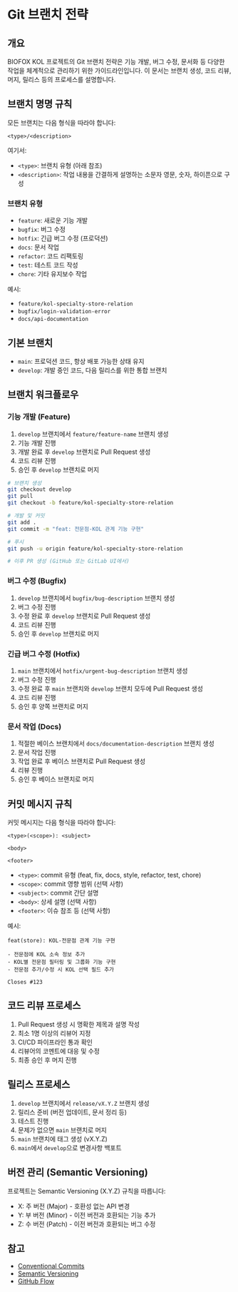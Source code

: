 # Git 브랜치 전략

## 개요

BIOFOX KOL 프로젝트의 Git 브랜치 전략은 기능 개발, 버그 수정, 문서화 등 다양한 작업을 체계적으로 관리하기 위한 가이드라인입니다. 이 문서는 브랜치 생성, 코드 리뷰, 머지, 릴리스 등의 프로세스를 설명합니다.

## 브랜치 명명 규칙

모든 브랜치는 다음 형식을 따라야 합니다:

```
<type>/<description>
```

여기서:
- `<type>`: 브랜치 유형 (아래 참조)
- `<description>`: 작업 내용을 간결하게 설명하는 소문자 영문, 숫자, 하이픈으로 구성

### 브랜치 유형

- `feature`: 새로운 기능 개발
- `bugfix`: 버그 수정
- `hotfix`: 긴급 버그 수정 (프로덕션)
- `docs`: 문서 작업
- `refactor`: 코드 리팩토링
- `test`: 테스트 코드 작성
- `chore`: 기타 유지보수 작업

예시:
- `feature/kol-specialty-store-relation`
- `bugfix/login-validation-error`
- `docs/api-documentation`

## 기본 브랜치

- `main`: 프로덕션 코드, 항상 배포 가능한 상태 유지
- `develop`: 개발 중인 코드, 다음 릴리스를 위한 통합 브랜치

## 브랜치 워크플로우

### 기능 개발 (Feature)

1. `develop` 브랜치에서 `feature/feature-name` 브랜치 생성
2. 기능 개발 진행
3. 개발 완료 후 `develop` 브랜치로 Pull Request 생성
4. 코드 리뷰 진행
5. 승인 후 `develop` 브랜치로 머지

```bash
# 브랜치 생성
git checkout develop
git pull
git checkout -b feature/kol-specialty-store-relation

# 개발 및 커밋
git add .
git commit -m "feat: 전문점-KOL 관계 기능 구현"

# 푸시
git push -u origin feature/kol-specialty-store-relation

# 이후 PR 생성 (GitHub 또는 GitLab UI에서)
```

### 버그 수정 (Bugfix)

1. `develop` 브랜치에서 `bugfix/bug-description` 브랜치 생성
2. 버그 수정 진행
3. 수정 완료 후 `develop` 브랜치로 Pull Request 생성
4. 코드 리뷰 진행
5. 승인 후 `develop` 브랜치로 머지

### 긴급 버그 수정 (Hotfix)

1. `main` 브랜치에서 `hotfix/urgent-bug-description` 브랜치 생성
2. 버그 수정 진행
3. 수정 완료 후 `main` 브랜치와 `develop` 브랜치 모두에 Pull Request 생성
4. 코드 리뷰 진행
5. 승인 후 양쪽 브랜치로 머지

### 문서 작업 (Docs)

1. 적절한 베이스 브랜치에서 `docs/documentation-description` 브랜치 생성
2. 문서 작업 진행
3. 작업 완료 후 베이스 브랜치로 Pull Request 생성
4. 리뷰 진행
5. 승인 후 베이스 브랜치로 머지

## 커밋 메시지 규칙

커밋 메시지는 다음 형식을 따라야 합니다:

```
<type>(<scope>): <subject>

<body>

<footer>
```

- `<type>`: commit 유형 (feat, fix, docs, style, refactor, test, chore)
- `<scope>`: commit 영향 범위 (선택 사항)
- `<subject>`: commit 간단 설명
- `<body>`: 상세 설명 (선택 사항)
- `<footer>`: 이슈 참조 등 (선택 사항)

예시:
```
feat(store): KOL-전문점 관계 기능 구현

- 전문점에 KOL 소속 정보 추가
- KOL별 전문점 필터링 및 그룹화 기능 구현
- 전문점 추가/수정 시 KOL 선택 필드 추가

Closes #123
```

## 코드 리뷰 프로세스

1. Pull Request 생성 시 명확한 제목과 설명 작성
2. 최소 1명 이상의 리뷰어 지정
3. CI/CD 파이프라인 통과 확인
4. 리뷰어의 코멘트에 대응 및 수정
5. 최종 승인 후 머지 진행

## 릴리스 프로세스

1. `develop` 브랜치에서 `release/vX.Y.Z` 브랜치 생성
2. 릴리스 준비 (버전 업데이트, 문서 정리 등)
3. 테스트 진행
4. 문제가 없으면 `main` 브랜치로 머지
5. `main` 브랜치에 태그 생성 (vX.Y.Z)
6. `main`에서 `develop`으로 변경사항 백포트

## 버전 관리 (Semantic Versioning)

프로젝트는 Semantic Versioning (X.Y.Z) 규칙을 따릅니다:

- X: 주 버전 (Major) - 호환성 없는 API 변경
- Y: 부 버전 (Minor) - 이전 버전과 호환되는 기능 추가
- Z: 수 버전 (Patch) - 이전 버전과 호환되는 버그 수정

## 참고

- [Conventional Commits](https://www.conventionalcommits.org/)
- [Semantic Versioning](https://semver.org/)
- [GitHub Flow](https://guides.github.com/introduction/flow/) 